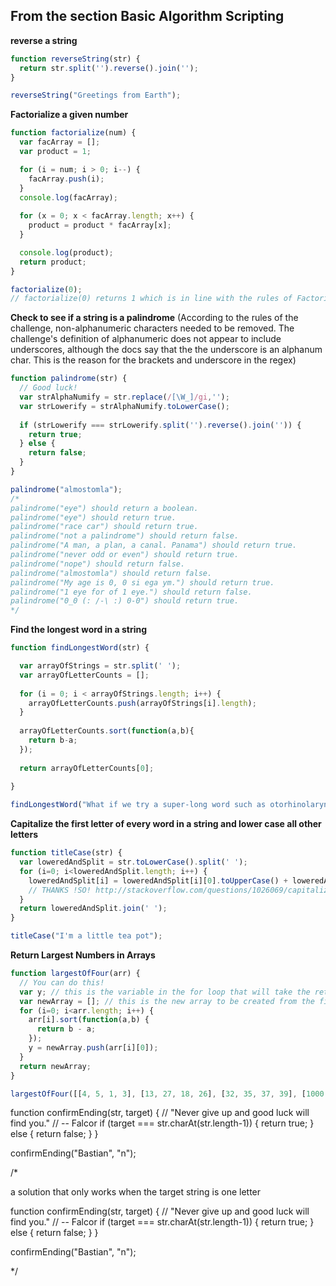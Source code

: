## From the section Basic Algorithm Scripting

**reverse a string**

```js
function reverseString(str) {
  return str.split('').reverse().join('');
}

reverseString("Greetings from Earth");
```

**Factorialize a given number**
```js
function factorialize(num) {
  var facArray = [];
  var product = 1;

  for (i = num; i > 0; i--) {
    facArray.push(i);
  }
  console.log(facArray);
  
  for (x = 0; x < facArray.length; x++) {
    product = product * facArray[x];
  }

  console.log(product);
  return product;
}

factorialize(0);
// factorialize(0) returns 1 which is in line with the rules of Factorialize.
```


**Check to see if a string is a palindrome**
(According to the rules of the challenge, non-alphanumeric characters needed to be removed. The challenge's definition of alphanumeric does not appear to include underscores, although the docs say that the the underscore is an alphanum char. This is the reason for the brackets and underscore in the regex)


```js
function palindrome(str) {
  // Good luck!
  var strAlphaNumify = str.replace(/[\W_]/gi,'');
  var strLowerify = strAlphaNumify.toLowerCase();
  
  if (strLowerify === strLowerify.split('').reverse().join('')) {
    return true;
  } else {
    return false;
  }
}

palindrome("almostomla");
/*
palindrome("eye") should return a boolean.
palindrome("eye") should return true.
palindrome("race car") should return true.
palindrome("not a palindrome") should return false.
palindrome("A man, a plan, a canal. Panama") should return true.
palindrome("never odd or even") should return true.
palindrome("nope") should return false.
palindrome("almostomla") should return false.
palindrome("My age is 0, 0 si ega ym.") should return true.
palindrome("1 eye for of 1 eye.") should return false.
palindrome("0_0 (: /-\ :) 0-0") should return true. 
*/


```


**Find the longest word in a string**

```js
function findLongestWord(str) {

  var arrayOfStrings = str.split(' ');
  var arrayOfLetterCounts = [];
  
  for (i = 0; i < arrayOfStrings.length; i++) {
    arrayOfLetterCounts.push(arrayOfStrings[i].length);
  }
  
  arrayOfLetterCounts.sort(function(a,b){
    return b-a;
  });
  
  return arrayOfLetterCounts[0];
  
}

findLongestWord("What if we try a super-long word such as otorhinolaryngology");

```

**Capitalize the first letter of every word in a string and lower case all other letters**

```js
function titleCase(str) {
  var loweredAndSplit = str.toLowerCase().split(' ');
  for (i=0; i<loweredAndSplit.length; i++) {
    loweredAndSplit[i] = loweredAndSplit[i][0].toUpperCase() + loweredAndSplit[i].slice(1);
    // THANKS !SO! http://stackoverflow.com/questions/1026069/capitalize-the-first-letter-of-string-in-javascript#1026087
  }
  return loweredAndSplit.join(' ');
}

titleCase("I'm a little tea pot");

```


**Return Largest Numbers in Arrays**

```js
function largestOfFour(arr) {
  // You can do this!
  var y; // this is the variable in the for loop that will take the returned length of the new array created from the first and largest value in each of arr's sub arrays.
  var newArray = []; // this is the new array to be created from the first and largest values in each of arr's sub arrays.
  for (i=0; i<arr.length; i++) {
    arr[i].sort(function(a,b) {
      return b - a;
    });
    y = newArray.push(arr[i][0]);
  }
  return newArray;
}

largestOfFour([[4, 5, 1, 3], [13, 27, 18, 26], [32, 35, 37, 39], [1000, 1001, 857, 1]]);

```


function confirmEnding(str, target) {
  // "Never give up and good luck will find you."
  // -- Falcor
  if (target === str.charAt(str.length-1)) {
    return true;
  } else {
    return false;
  }
}

confirmEnding("Bastian", "n");


/*

a solution that only works when the target string is one letter

function confirmEnding(str, target) {
  // "Never give up and good luck will find you."
  // -- Falcor
  if (target === str.charAt(str.length-1)) {
    return true;
  } else {
    return false;
  }
}

confirmEnding("Bastian", "n");


*/
